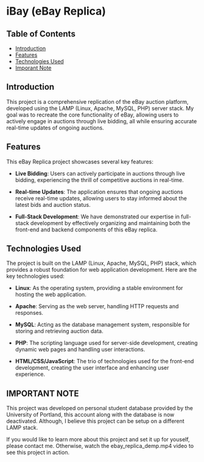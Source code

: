 # iBay (eBay Replica)

## Table of Contents

- [Introduction](#introduction)
- [Features](#features)
- [Technologies Used](#technologies-used)
- [Imporant Note](#important-note)

## Introduction

This project is a comprehensive replication of the eBay auction platform, developed using the LAMP (Linux, Apache, MySQL, PHP) server stack. My goal was to recreate the core functionality of eBay, allowing users to actively engage in auctions through live bidding, all while ensuring accurate real-time updates of ongoing auctions.

## Features

This eBay Replica project showcases several key features:

- **Live Bidding**: Users can actively participate in auctions through live bidding, experiencing the thrill of competitive auctions in real-time.

- **Real-time Updates**: The application ensures that ongoing auctions receive real-time updates, allowing users to stay informed about the latest bids and auction status.

- **Full-Stack Development**: We have demonstrated our expertise in full-stack development by effectively organizing and maintaining both the front-end and backend components of this eBay replica.

## Technologies Used

The project is built on the LAMP (Linux, Apache, MySQL, PHP) stack, which provides a robust foundation for web application development. Here are the key technologies used:

- **Linux**: As the operating system, providing a stable environment for hosting the web application.

- **Apache**: Serving as the web server, handling HTTP requests and responses.

- **MySQL**: Acting as the database management system, responsible for storing and retrieving auction data.

- **PHP**: The scripting language used for server-side development, creating dynamic web pages and handling user interactions.

- **HTML/CSS/JavaScript**: The trio of technologies used for the front-end development, creating the user interface and enhancing user experience.

## IMPORTANT NOTE

This project was developed on personal student database provided by the University of Portland, this account along with the database is now deactivated. Although, I believe this project can be setup on a different LAMP stack.

If you would like to learn more about this project and set it up for youself, please contact me. Otherwise, watch the ebay_replica_demp.mp4 video to see this project in action.
